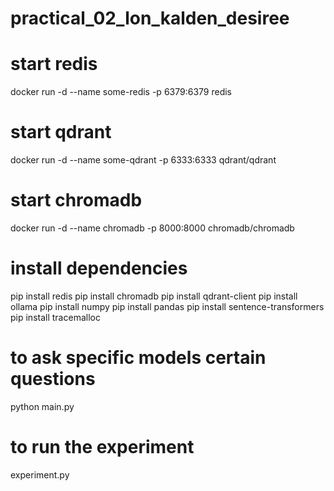 # practical_02_lon_kalden_desiree

# start redis
docker run -d --name some-redis -p 6379:6379 redis

# start qdrant
docker run -d --name some-qdrant -p 6333:6333 qdrant/qdrant

# start chromadb
docker run -d --name chromadb -p 8000:8000 chromadb/chromadb

# install dependencies
pip install redis
pip install chromadb
pip install qdrant-client
pip install ollama
pip install numpy
pip install pandas
pip install sentence-transformers
pip install tracemalloc

# to ask specific models certain questions
python main.py

# to run the experiment
experiment.py